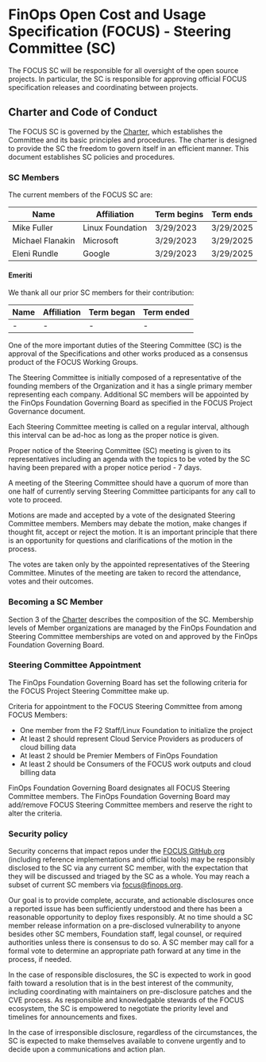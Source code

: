 
# FinOps Open Cost and Usage Specification (FOCUS) - Steering Committee (SC)

The FOCUS SC will be responsible for all oversight of the open source projects. In particular, the SC is responsible for approving official FOCUS specification releases and coordinating between projects.

## Charter and Code of Conduct

The FOCUS SC is governed by the [Charter](FOCUS_-_Membership_Agreement_Package_for_use.pdf), which establishes the Committee and its basic principles and procedures. The charter is designed to provide the SC the freedom to govern itself in an efficient manner. This document establishes SC policies and procedures.

### SC Members

The current members of the FOCUS SC are:

| Name                                               | Affiliation           | Term begins | Term ends    |
| -------------------------------------------------- | --------------------- | ----------- | ------------ |
| Mike Fuller                                        | Linux Foundation      | 3/29/2023   | 3/29/2025    |
| Michael Flanakin                                   | Microsoft             | 3/29/2023   | 3/29/2025    |
| Eleni Rundle                                       | Google                | 3/29/2023   | 3/29/2025    |

#### Emeriti

We thank all our prior SC members for their contribution:

| Name                                               | Affiliation           | Term began  | Term ended   |
| -------------------------------------------------- | --------------------- | ----------- | ------------ |
| -                                                  | -                     | -           | -            |


One of the more important duties of the Steering Committee (SC) is the approval of the Specifications and other works produced as a consensus product of the FOCUS Working Groups.

  The Steering Committee is initially composed of a representative of the founding members of the Organization and it has a single primary member representing each company. Additional SC members will be appointed by the FinOps Foundation Governing Board as specified in the FOCUS Project Governance document.

  Each Steering Committee meeting is called on a regular interval, although this interval can be ad-hoc as long as the proper notice is given.

  Proper notice of the Steering Committee (SC) meeting is given to its representatives including an agenda with the topics to be voted by the SC having been prepared with a proper notice period - 7 days.

  A meeting of the Steering Committee should have a quorum of more than one half of currently serving Steering Committee participants for any call to vote to proceed.

  Motions are made and accepted by a vote of the designated Steering Committee members. Members may debate the motion, make changes if thought fit, accept or reject the motion. It is an important principle that there is an opportunity for questions and clarifications of the motion in the process.

  The votes are taken only by the appointed representatives of the Steering Committee. Minutes of the meeting are taken to record the attendance, votes and their outcomes.

### Becoming a SC Member

Section 3 of the [Charter](FOCUS_-_Membership_Agreement_Package_for_use.pdf) describes the composition of the SC. Membership levels of Member organizations are managed by the FinOps Foundation and Steering Committee memberships are voted on and approved by the FinOps Foundation Governing Board.


### Steering Committee Appointment

  The FinOps Foundation Governing Board has set the following criteria for the FOCUS Project Steering Committee make up.

  Criteria for appointment to the FOCUS Steering Committee from among FOCUS Members:
  *  One member from the F2 Staff/Linux Foundation to initialize the project
  *  At least 2 should represent Cloud Service Providers as producers of cloud billing data
  *  At least 2 should be Premier Members of FinOps Foundation
  *  At least 2 should be Consumers of the FOCUS work outputs and cloud billing data

  FinOps Foundation Governing Board designates all FOCUS Steering Committee members. The FinOps Foundation Governing Board may add/remove FOCUS Steering Committee members and reserve the right to alter the criteria.

### Security policy

Security concerns that impact repos under the [FOCUS GitHub org](https://github.com/FinOps-Open-Cost-and-Usage-Spec) (including reference implementations and official tools) may be responsibly disclosed to the SC via any current SC member, with the expectation that they will be discussed and triaged by the SC as a whole. You may reach a subset of current SC members via [focus@finops.org](mailto:focus@finops.org).
 
Our goal is to provide complete, accurate, and actionable disclosures once a reported issue has been sufficiently understood and there has been a reasonable opportunity to deploy fixes responsibly. At no time should a SC member release information on a pre-disclosed vulnerability to anyone besides other SC members, Foundation staff, legal counsel, or required authorities unless there is consensus to do so. A SC member may call for a formal vote to determine an appropriate path forward at any time in the process, if needed.

In the case of responsible disclosures, the SC is expected to work in good faith toward a resolution that is in the best interest of the community, including coordinating with maintainers on pre-disclosure patches and the CVE process. As responsible and knowledgable stewards of the FOCUS ecosystem, the SC is empowered to negotiate the priority level and timelines for announcements and fixes.

In the case of irresponsible disclosure, regardless of the circumstances, the SC is expected to make themselves available to convene urgently and to decide upon a communications and action plan.
